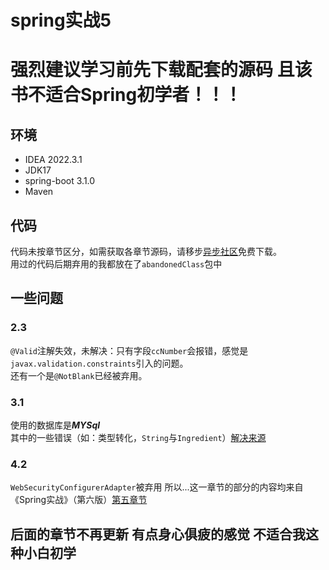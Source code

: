 # spring实战5  
# 强烈建议学习前先下载配套的源码 且该书不适合Spring初学者！！！
## 环境
- IDEA 2022.3.1 
- JDK17  
- spring-boot 3.1.0
- Maven
## 代码  
代码未按章节区分，如需获取各章节源码，请移步[异步社区](https://www.epubit.com/bookDetails?id=UB6cb48474abc65&typeName=%E6%90%9C%E7%B4%A2)免费下载。  
用过的代码后期弃用的我都放在了`abandonedClass`包中
## 一些问题
### 2.3
`@Valid`注解失效，未解决：只有字段`ccNumber`会报错，感觉是`javax.validation.constraints`引入的问题。   
还有一个是`@NotBlank`已经被弃用。  
### 3.1  
使用的数据库是***MYSql***  
其中的一些错误（如：类型转化，`String`与`Ingredient`）[解决来源](https://blog.csdn.net/TickTick123/article/details/119176871#%E5%85%B6%E4%BB%96)  
### 4.2
`WebSecurityConfigurerAdapter`被弃用  所以...这一章节的部分的内容均来自《Spring实战》（第六版）[第五章节](https://silvershaded.github.io/Spring-Save/Chapter-05/5.2-Configuring-authentication/Introduction.html)  
## 后面的章节不再更新 有点身心俱疲的感觉 不适合我这种小白初学


